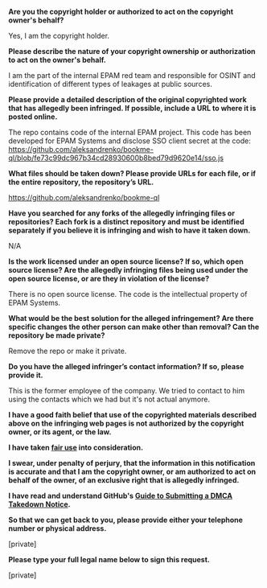 **Are you the copyright holder or authorized to act on the copyright owner's behalf?**

Yes, I am the copyright holder.

**Please describe the nature of your copyright ownership or authorization to act on the owner's behalf.**

I am the part of the internal EPAM red team and responsible for OSINT and identification of different types of leakages at public sources.

**Please provide a detailed description of the original copyrighted work that has allegedly been infringed. If possible, include a URL to where it is posted online.**

The repo contains code of the internal EPAM project. This code has been developed for EPAM Systems and disclose SSO client secret at the code:   https://github.com/aleksandrenko/bookme-ql/blob/fe73c99dc967b34cd28930600b8bed79d9620e14/sso.js

**What files should be taken down? Please provide URLs for each file, or if the entire repository, the repository’s URL.**

https://github.com/aleksandrenko/bookme-ql

**Have you searched for any forks of the allegedly infringing files or repositories? Each fork is a distinct repository and must be identified separately if you believe it is infringing and wish to have it taken down.**

N/A

**Is the work licensed under an open source license? If so, which open source license? Are the allegedly infringing files being used under the open source license, or are they in violation of the license?**

There is no open source license. The code is the intellectual property of EPAM Systems.

**What would be the best solution for the alleged infringement? Are there specific changes the other person can make other than removal? Can the repository be made private?**

Remove the repo or make it private.

**Do you have the alleged infringer’s contact information? If so, please provide it.**

This is the former employee of the company. We tried to contact to him using the contacts which we had but it's not actual anymore.

**I have a good faith belief that use of the copyrighted materials described above on the infringing web pages is not authorized by the copyright owner, or its agent, or the law.**

**I have taken <a href="https://www.lumendatabase.org/topics/22">fair use</a> into consideration.**

**I swear, under penalty of perjury, that the information in this notification is accurate and that I am the copyright owner, or am authorized to act on behalf of the owner, of an exclusive right that is allegedly infringed.**

**I have read and understand GitHub's <a href="https://docs.github.com/articles/guide-to-submitting-a-dmca-takedown-notice/">Guide to Submitting a DMCA Takedown Notice</a>.**

**So that we can get back to you, please provide either your telephone number or physical address.**

[private]

**Please type your full legal name below to sign this request.**

[private]
